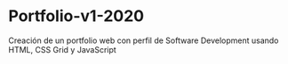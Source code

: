 # Portfolio-v1-2020
Creación de un portfolio web con perfil de Software Development usando HTML, CSS Grid y JavaScript
